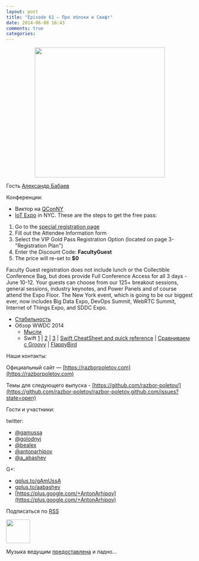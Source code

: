 ```yaml
---
layout: post
title: "Episode 61 — Про яблоки и Свифт"
date: 2014-06-08 16:43
comments: true
categories: 
---
```


<div class="separator" style="clear: both; text-align: center;">
<a href="https://razborpoletov.com/images/razbor_61_text.jpg" imageanchor="1" style="margin-left: 1em; margin-right: 1em;"><img border="0" height="350" src="https://razborpoletov.com/images/razbor_61_text.jpg" width="350" /></a>
</div>

Гость [Александр Бабаев](http://devpocket.com)

Конференции:

* Виктор на [QConNY](https://qconnewyork.com/presentation/nashorn-native-javascript-support-java-8)
* [IoT Expo](http://www.thingsexpo.com/) in NYC. These are the steps to get the free pass:

1. Go to the [special registration page](https://www.blueskyz.com/v3/Login.aspx?ClientID=19&EventID=88)
2. Fill out the Attendee Information form
3. Select the VIP Gold Pass Registration Option (located on page 3- "Registration Plan")
4. Enter the Discount Code: __FacultyGuest__
5. The price will re-set to __$0__

Faculty Guest registration does not include lunch or the Collectible Conference Bag, but does provide Full Conference Access for all 3 days - June 10-12. Your guests can choose from our 125+ breakout sessions, general sessions, industry keynotes, and Power Panels and of course attend the Expo Floor. The New York event, which is going to be our biggest ever, now includes Big Data Expo, DevOps Summit, WebRTC Summit, Internet of Things Expo, and SDDC Expo.

* [Стабильность](http://blog.golodnyj.ru/2014/05/blog-post_2339.html)
* Обзор WWDC 2014
	* [Мысли](http://inessential.com/2014/06/06/early_thoughts_on_wwdc_2014)
	* Swift [1](http://www.nondot.org/sabre/) | [2](http://beust.com/weblog/2014/06/02/swift-apples-new-language/) | [3](http://graydon2.dreamwidth.org/5785.html) | [Swift CheatSheet and quick reference](http://cdn2.raywenderlich.com/wp-content/uploads/2014/06/RW-Swift-Cheatsheet-0_3.pdf) | [Сравниваем с Groovy](http://glaforge.appspot.com/article/apple-s-swift-programming-language-inspired-by-groovy) | [FlappyBird](https://github.com/fullstackio/FlappySwift)

Наши контакты:

Официальный сайт — [https://razborpoletov.com](https://razborpoletov.com)

Темы для следующего выпуска - [https://github.com/razbor-poletov/](https://github.com/razbor-poletov/razbor-poletov.github.com/issues?state=open)

Гости и участники:

twitter: 

 * [@gamussa](https://twitter.com/#!/gamussa)
 * [@golodnyj](https://twitter.com/#!/golodnyj)
 * [@bealex](https://twitter.com/#!/bealex)
 * [@antonarhipov](https://twitter.com/#!/antonarhipov)
 * [@a_abashev](https://twitter.com/#!/a_abashev)
 
G+:

 * [gplus.to/gAmUssA](http://gplus.to/gAmUssA) 
 * [gplus.to/aabashev](http://gplus.to/aabashev) 
 * [https://plus.google.com/+AntonArhipov](https://plus.google.com/+AntonArhipov) 

<!-- player goes here-->

<audio preload="none">
   <source src="http://traffic.libsyn.com/razborpoletov/razbor_61.mp3" type="audio/mp3" />
   Your browser does not support the audio tag.
</audio>

Подписаться по [RSS](http://feeds.feedburner.com/razbor-podcast)

<!-- episode file link goes here-->
<a href="http://traffic.libsyn.com/razborpoletov/razbor_61.mp3" imageanchor="1" style="clear: left; margin-bottom: 1em; margin-left: auto; margin-right: 2em;"><img border="0" height="64" src="http://2.bp.blogspot.com/-qkfh8Q--dks/T0gixAMzuII/AAAAAAAAHD0/O5LbF3vvBNQ/s200/1330127522_mp3.png" width="64" /></a>

Музыка ведущим [предоставлена](http://www.audiobank.fm/single-music/27/111/More-And-Less/) и ладно...
